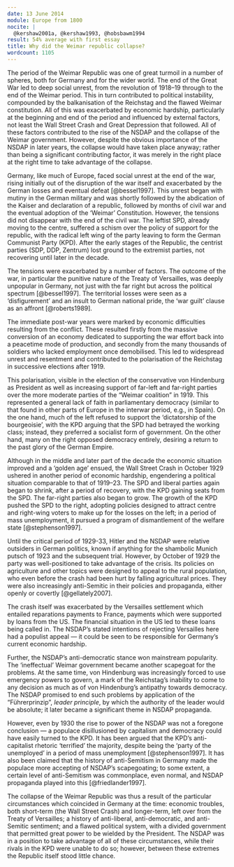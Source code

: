 ```yaml
---
date: 13 June 2014
module: Europe from 1800
nocite: |
  @kershaw2001a, @kershaw1993, @hobsbawm1994
result: 54% average with first essay
title: Why did the Weimar republic collapse?
wordcount: 1105
---
```


The period of the Weimar Republic was one of great turmoil in a number of spheres, both for Germany and for the wider world. The end of the Great War led to deep social unrest, from the revolution of 1918–19 through to the end of the Weimar period. This in turn contributed to political instability, compounded by the balkanisation of the Reichstag and the flawed Weimar constitution. All of this was exacerbated by economic hardship, particularly at the beginning and end of the period and influenced by external factors, not least the Wall Street Crash and Great Depression that followed. All of these factors contributed to the rise of the NSDAP and the collapse of the Weimar government. However, despite the obvious importance of the NSDAP in later years, the collapse would have taken place anyway; rather than being a significant contributing factor, it was merely in the right place at the right time to take advantage of the collapse.

Germany, like much of Europe, faced social unrest at the end of the war, rising initially out of the disruption of the war itself and exacerbated by the German losses and eventual defeat [@bessel1997]. This unrest began with mutiny in the German military and was shortly followed by the abdication of the Kaiser and declaration of a republic, followed by months of civil war and the eventual adoption of the ‘Weimar’ Constitution. However, the tensions did not disappear with the end of the civil war. The leftist SPD, already moving to the centre, suffered a schism over the policy of support for the republic, with the radical left wing of the party leaving to form the German Communist Party (KPD). After the early stages of the Republic, the centrist parties (SDP, DDP, Zentrum) lost ground to the extremist parties, not recovering until later in the decade.

The tensions were exacerbated by a number of factors. The outcome of the war, in particular the punitive nature of the Treaty of Versailles, was deeply unpopular in Germany, not just with the far right but across the political spectrum [@bessel1997]. The territorial losses were seen as a ‘disfigurement’ and an insult to German national pride, the ‘war guilt’ clause as an affront [@roberts1989].

The immediate post-war years were marked by economic difficulties resulting from the conflict. These resulted firstly from the massive conversion of an economy dedicated to supporting the war effort back into a peacetime mode of production, and secondly from the many thousands of soldiers who lacked employment once demobilised. This led to widespread unrest and resentment and contributed to the polarisation of the Reichstag in successive elections after 1919.

This polarisation, visible in the election of the conservative von Hindenburg as President as well as increasing support of far-left and far-right parties over the more moderate parties of the “Weimar coalition” in 1919. This represented a general lack of faith in parliamentary democracy (similar to that found in other parts of Europe in the interwar period, e.g., in Spain). On the one hand, much of the left refused to support the ‘dictatorship of the bourgeoisie’, with the KPD arguing that the SPD had betrayed the working class; instead, they preferred a socialist form of government. On the other hand, many on the right opposed democracy entirely, desiring a return to the past glory of the German Empire.

Although in the middle and later part of the decade the economic situation improved and a ‘golden age’ ensued, the Wall Street Crash in October 1929 ushered in another period of economic hardship, engendering a political situation comparable to that of 1919–23. The SPD and liberal parties again began to shrink, after a period of recovery, with the KPD gaining seats from the SPD. The far-right parties also began to grow. The growth of the KPD pushed the SPD to the right, adopting policies designed to attract centre and right-wing voters to make up for the losses on the left; in a period of mass unemployment, it pursued a program of dismantlement of the welfare state [@stephenson1997].

Until the critical period of 1929-33, Hitler and the NSDAP were relative outsiders in German politics, known if anything for the shambolic Munich putsch of 1923 and the subsequent trial. However, by October of 1929 the party was well-positioned to take advantage of the crisis. Its policies on agriculture and other topics were designed to appeal to the rural population, who even before the crash had been hurt by falling agricultural prices. They were also increasingly anti-Semitic in their policies and propaganda, either openly or covertly [@gellately2007].

The crash itself was exacerbated by the Versailles settlement which entailed reparations payments to France, payments which were supported by loans from the US. The financial situation in the US led to these loans being called in. The NSDAP’s stated intentions of rejecting Versailles here had a populist appeal — it could be seen to be responsible for Germany’s current economic hardship.

Further, the NSDAP’s anti-democratic stance won mainstream popularity. The ‘ineffectual’ Weimar government became another scapegoat for the problems. At the same time, von Hindenburg was increasingly forced to use emergency powers to govern, a mark of the Reichstag’s inability to come to any decision as much as of von Hindenburg’s antipathy towards democracy. The NSDAP promised to end such problems by application of the “Führerprinzip”, *leader principle*, by which the authority of the leader would be absolute; it later became a significant theme in NSDAP propaganda.

However, even by 1930 the rise to power of the NSDAP was not a foregone conclusion — a populace disillusioned by capitalism and democracy could have easily turned to the KPD. It has been argued that the KPD’s anti-capitalist rhetoric ‘terrified’ the majority, despite being the ‘party of the unemployed’ in a period of mass unemployment [@stephenson1997]. It has also been claimed that the history of anti-Semitism in Germany made the populace more accepting of NSDAP’s scapegoating; to some extent, a certain level of anti-Semitism was commonplace, even normal, and NSDAP propaganda played into this [@friedlander1997].

The collapse of the Weimar Republic was thus a result of the particular circumstances which coincided in Germany at the time: economic troubles, both short-term (the Wall Street Crash) and longer-term, left over from the Treaty of Versailles; a history of anti-liberal, anti-democratic, and anti-Semitic sentiment; and a flawed political system, with a divided government that permitted great power to be wielded by the President. The NSDAP was in a position to take advantage of all of these circumstances, while their rivals in the KPD were unable to do so; however, between these extremes the Republic itself stood little chance.
